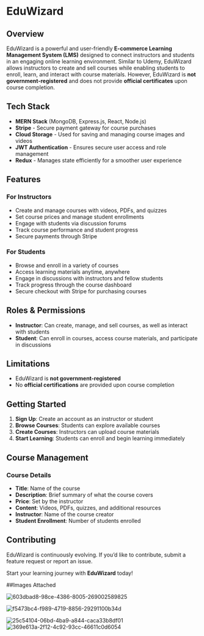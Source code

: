 # EduWizard

## Overview
EduWizard is a powerful and user-friendly **E-commerce Learning Management System (LMS)** designed to connect instructors and students in an engaging online learning environment. Similar to Udemy, EduWizard allows instructors to create and sell courses while enabling students to enroll, learn, and interact with course materials. However, EduWizard is **not government-registered** and does not provide **official certificates** upon course completion.

## Tech Stack
- **MERN Stack** (MongoDB, Express.js, React, Node.js)
- **Stripe** - Secure payment gateway for course purchases
- **Cloud Storage** - Used for saving and managing course images and videos
- **JWT Authentication** - Ensures secure user access and role management
- **Redux** - Manages state efficiently for a smoother user experience

## Features
### For Instructors
- Create and manage courses with videos, PDFs, and quizzes
- Set course prices and manage student enrollments
- Engage with students via discussion forums
- Track course performance and student progress
- Secure payments through Stripe

### For Students
- Browse and enroll in a variety of courses
- Access learning materials anytime, anywhere
- Engage in discussions with instructors and fellow students
- Track progress through the course dashboard
- Secure checkout with Stripe for purchasing courses

## Roles & Permissions
- **Instructor**: Can create, manage, and sell courses, as well as interact with students
- **Student**: Can enroll in courses, access course materials, and participate in discussions

## Limitations
- EduWizard is **not government-registered**
- No **official certifications** are provided upon course completion

## Getting Started
1. **Sign Up**: Create an account as an instructor or student
2. **Browse Courses**: Students can explore available courses
3. **Create Courses**: Instructors can upload course materials
4. **Start Learning**: Students can enroll and begin learning immediately

## Course Management
### Course Details
- **Title**: Name of the course
- **Description**: Brief summary of what the course covers
- **Price**: Set by the instructor
- **Content**: Videos, PDFs, quizzes, and additional resources
- **Instructor**: Name of the course creator
- **Student Enrollment**: Number of students enrolled

## Contributing
EduWizard is continuously evolving. If you’d like to contribute, submit a feature request or report an issue.

Start your learning journey with **EduWizard** today!

##Images Attached

![603dbad8-98ce-4386-8005-269002589825](https://github.com/user-attachments/assets/32877309-3102-410c-b71c-f45b04cd3df4)

![f5473bc4-f989-4719-8856-29291100b34d](https://github.com/user-attachments/assets/8f2e0c2b-3b5e-4a96-a748-2a164e9fbfa4)

 
![25c54104-06bd-4ba9-a844-caca33b8df01](https://github.com/user-attachments/assets/e1e1ee60-f5c5-4f40-a850-2994f36276c0)
![369e613a-2f12-4c92-93cc-46611c0d6054](https://github.com/user-attachments/assets/e607ce67-d30e-4233-9946-9ce81242a197)
